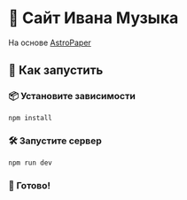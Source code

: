 # 📝 Сайт Ивана Музыка

На основе [AstroPaper](https://github.com/satnaing/astro-paper)

## 🚀 Как запустить

### 📦 Установите зависимости

```bash
npm install
```

### 🛠 Запустите сервер

```bash
npm run dev
```

### 🎉 Готово!
